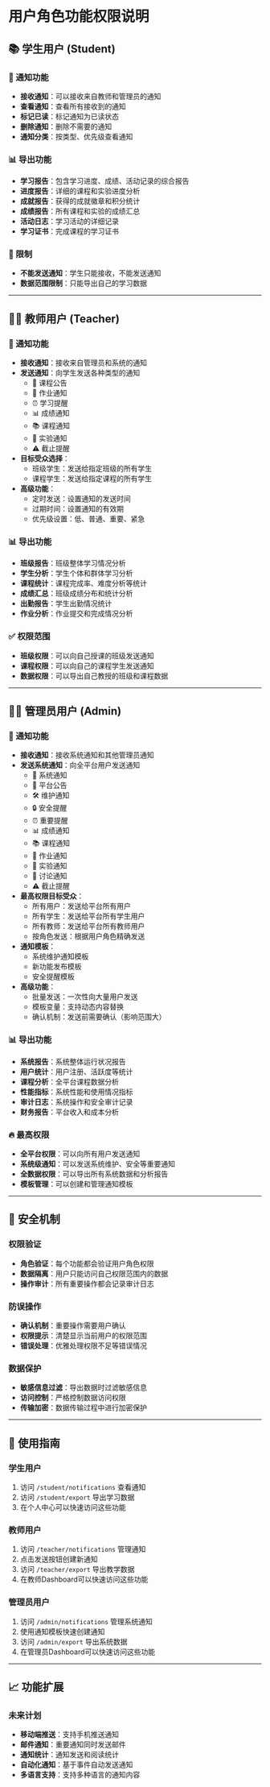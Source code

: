# 用户角色功能权限说明

## 📚 学生用户 (Student)

### 🔔 通知功能
- **接收通知**：可以接收来自教师和管理员的通知
- **查看通知**：查看所有接收到的通知
- **标记已读**：标记通知为已读状态
- **删除通知**：删除不需要的通知
- **通知分类**：按类型、优先级查看通知

### 📊 导出功能
- **学习报告**：包含学习进度、成绩、活动记录的综合报告
- **进度报告**：详细的课程和实验进度分析
- **成就报告**：获得的成就徽章和积分统计
- **成绩报告**：所有课程和实验的成绩汇总
- **活动日志**：学习活动的详细记录
- **学习证书**：完成课程的学习证书

### 🚫 限制
- **不能发送通知**：学生只能接收，不能发送通知
- **数据范围限制**：只能导出自己的学习数据

---

## 👨‍🏫 教师用户 (Teacher)

### 🔔 通知功能
- **接收通知**：接收来自管理员和系统的通知
- **发送通知**：向学生发送各种类型的通知
  - 📢 课程公告
  - 📝 作业通知
  - ⏰ 学习提醒
  - 📊 成绩通知
  - 📚 课程通知
  - 🧪 实验通知
  - ⚠️ 截止提醒
- **目标受众选择**：
  - 班级学生：发送给指定班级的所有学生
  - 课程学生：发送给指定课程的所有学生
- **高级功能**：
  - 定时发送：设置通知的发送时间
  - 过期时间：设置通知的有效期
  - 优先级设置：低、普通、重要、紧急

### 📊 导出功能
- **班级报告**：班级整体学习情况分析
- **学生分析**：学生个体和群体学习分析
- **课程统计**：课程完成率、难度分析等统计
- **成绩汇总**：班级成绩分布和统计分析
- **出勤报告**：学生出勤情况统计
- **作业分析**：作业提交和完成情况分析

### ✅ 权限范围
- **班级权限**：可以向自己授课的班级发送通知
- **课程权限**：可以向自己的课程学生发送通知
- **数据权限**：可以导出自己教授的班级和课程数据

---

## 👨‍💼 管理员用户 (Admin)

### 🔔 通知功能
- **接收通知**：接收系统通知和其他管理员通知
- **发送系统通知**：向全平台用户发送通知
  - 🔧 系统通知
  - 📢 平台公告
  - 🛠️ 维护通知
  - 🔒 安全提醒
  - ⏰ 重要提醒
  - 📊 成绩通知
  - 📚 课程通知
  - 📝 作业通知
  - 🧪 实验通知
  - 💬 讨论通知
  - ⚠️ 截止提醒
- **最高权限目标受众**：
  - 所有用户：发送给平台所有用户
  - 所有学生：发送给平台所有学生用户
  - 所有教师：发送给平台所有教师用户
  - 按角色发送：根据用户角色精确发送
- **通知模板**：
  - 系统维护通知模板
  - 新功能发布模板
  - 安全提醒模板
- **高级功能**：
  - 批量发送：一次性向大量用户发送
  - 模板变量：支持动态内容替换
  - 确认机制：发送前需要确认（影响范围大）

### 📊 导出功能
- **系统报告**：系统整体运行状况报告
- **用户统计**：用户注册、活跃度等统计
- **课程分析**：全平台课程数据分析
- **性能指标**：系统性能和使用情况指标
- **审计日志**：系统操作和安全审计记录
- **财务报告**：平台收入和成本分析

### 🔥 最高权限
- **全平台权限**：可以向所有用户发送通知
- **系统级通知**：可以发送系统维护、安全等重要通知
- **全数据权限**：可以导出所有系统数据和分析报告
- **模板管理**：可以创建和管理通知模板

---

## 🔐 安全机制

### 权限验证
- **角色验证**：每个功能都会验证用户角色权限
- **数据隔离**：用户只能访问自己权限范围内的数据
- **操作审计**：所有重要操作都会记录审计日志

### 防误操作
- **确认机制**：重要操作需要用户确认
- **权限提示**：清楚显示当前用户的权限范围
- **错误处理**：优雅处理权限不足等错误情况

### 数据保护
- **敏感信息过滤**：导出数据时过滤敏感信息
- **访问控制**：严格控制数据访问权限
- **传输加密**：数据传输过程中进行加密保护

---

## 🚀 使用指南

### 学生用户
1. 访问 `/student/notifications` 查看通知
2. 访问 `/student/export` 导出学习数据
3. 在个人中心可以快速访问这些功能

### 教师用户
1. 访问 `/teacher/notifications` 管理通知
2. 点击发送按钮创建新通知
3. 访问 `/teacher/export` 导出教学数据
4. 在教师Dashboard可以快速访问这些功能

### 管理员用户
1. 访问 `/admin/notifications` 管理系统通知
2. 使用通知模板快速创建通知
3. 访问 `/admin/export` 导出系统数据
4. 在管理员Dashboard可以快速访问这些功能

---

## 📈 功能扩展

### 未来计划
- **移动端推送**：支持手机推送通知
- **邮件通知**：重要通知同时发送邮件
- **通知统计**：通知发送和阅读统计
- **自动化通知**：基于事件自动发送通知
- **多语言支持**：支持多种语言的通知内容
